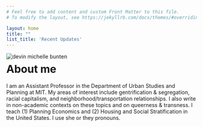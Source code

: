 ```yaml
---
# Feel free to add content and custom Front Matter to this file.
# To modify the layout, see https://jekyllrb.com/docs/themes/#overriding-theme-defaults

layout: home
title: ""
list_title: 'Recent Updates'
---
```

<img src="profile.png"
     alt="devin michelle bunten"
     style="float: left; margin-right: 10px;" />

# About me
I am an Assistant Professor in the Department of Urban Studies and Planning at MIT. My areas of interest include gentrification & segregation, racial capitalism, and neighborhood/transportation relationships. I also write in non-academic contexts on these topics and on queerness & transness. I teach (1) Planning Economics and (2) Housing and Social Stratification in the United States. I use she or they pronouns.
